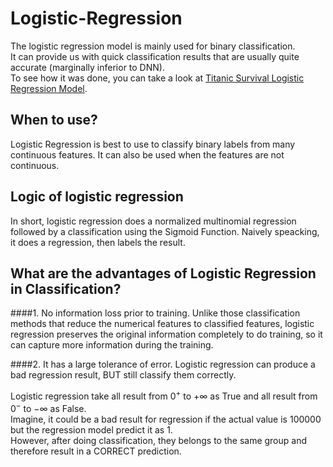 # Logistic-Regression

The logistic regression model is mainly used for binary classification. <br>
It can provide us with quick classification results that are usually quite accurate (marginally inferior to DNN).<br>
To see how it was done, you can take a look at [Titanic Survival Logistic Regression Model](https://github.com/ChernXi/Logistic-Regression/blob/e77cb08ead4a2f091c353d5fb0c33aa84f85ea42/Titanic%20Survival%20Logistic%20Regression%20Model.ipynb). <br>

## When to use?
Logistic Regression is best to use to classify binary labels from many continuous features. It can also be used when the features are not continuous.

## Logic of logistic regression
In short, logistic regression does a normalized multinomial regression followed by a classification using the Sigmoid Function.
Naively speacking, it does a regression, then labels the result.

## What are the advantages of Logistic Regression in Classification?
####1. No information loss prior to training.
Unlike those classification methods that reduce the numerical features to classified features, logistic regression preserves the original information completely to do training, so it can capture more information during the training. <br>

####2. It has a large tolerance of error.
Logistic regression can produce a bad regression result, BUT still classify them correctly.<br>

Logistic regression take all result from $0^+$ to $+\infty$ as True and all result from $0^-$ to $-\infty$ as False.<br>
Imagine, it could be a bad result for regression if the actual value is 100000 but the regression model predict it as 1.<br>
However, after doing classification, they belongs to the same group and therefore result in a CORRECT prediction.<br>


